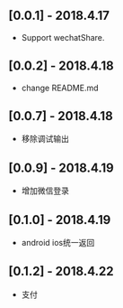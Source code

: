 ## [0.0.1] - 2018.4.17
* Support wechatShare.
## [0.0.2] - 2018.4.18
* change README.md
## [0.0.7] - 2018.4.18
* 移除调试输出
## [0.0.9] - 2018.4.19
* 增加微信登录
## [0.1.0] - 2018.4.19
* android ios统一返回
## [0.1.2] - 2018.4.22
* 支付